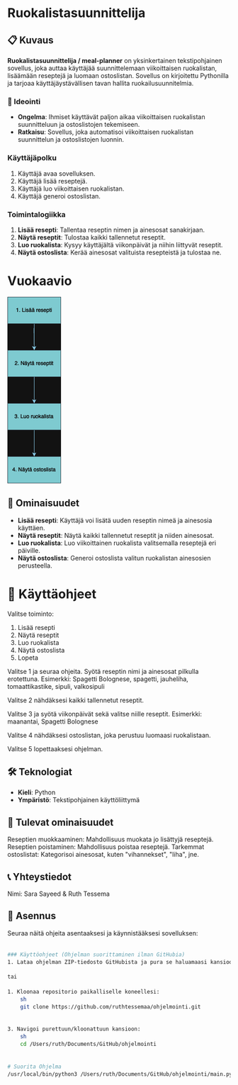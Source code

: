 # Ruokalistasuunnittelija

## 📋 Kuvaus
**Ruokalistasuunnittelija / meal-planner** on yksinkertainen tekstipohjainen sovellus, joka auttaa käyttäjää suunnittelemaan viikoittaisen ruokalistan, lisäämään reseptejä ja luomaan ostoslistan. Sovellus on kirjoitettu Pythonilla ja tarjoaa käyttäjäystävällisen tavan hallita ruokailusuunnitelmia.

### 📝 Ideointi
- **Ongelma**: Ihmiset käyttävät paljon aikaa viikoittaisen ruokalistan suunnitteluun ja ostoslistojen tekemiseen.
- **Ratkaisu**: Sovellus, joka automatisoi viikoittaisen ruokalistan suunnittelun ja ostoslistojen luonnin.

### Käyttäjäpolku
1. Käyttäjä avaa sovelluksen.
2. Käyttäjä lisää reseptejä.
3. Käyttäjä luo viikoittaisen ruokalistan.
4. Käyttäjä generoi ostoslistan.

### Toimintalogiikka
1. **Lisää resepti**: Tallentaa reseptin nimen ja ainesosat sanakirjaan.
2. **Näytä reseptit**: Tulostaa kaikki tallennetut reseptit.
3. **Luo ruokalista**: Kysyy käyttäjältä viikonpäivät ja niihin liittyvät reseptit.
4. **Näytä ostoslista**: Kerää ainesosat valituista resepteistä ja tulostaa ne.

# Vuokaavio 
![Vuokaavio](meal-planner.drawio.png)


## 🌟 Ominaisuudet
- **Lisää resepti**: Käyttäjä voi lisätä uuden reseptin nimeä ja ainesosia käyttäen.
- **Näytä reseptit**: Näytä kaikki tallennetut reseptit ja niiden ainesosat.
- **Luo ruokalista**: Luo viikoittainen ruokalista valitsemalla reseptejä eri päiville.
- **Näytä ostoslista**: Generoi ostoslista valitun ruokalistan ainesosien perusteella.

# 🥗 Käyttäohjeet
Valitse toiminto:
1. Lisää resepti
2. Näytä reseptit
3. Luo ruokalista
4. Näytä ostoslista
5. Lopeta

Valitse 1 ja seuraa ohjeita.
Syötä reseptin nimi ja ainesosat pilkulla erotettuna.
Esimerkki: Spagetti Bolognese, spagetti, jauheliha, tomaattikastike, sipuli, valkosipuli

Valitse 2 nähdäksesi kaikki tallennetut reseptit.

Valitse 3 ja syötä viikonpäivät sekä valitse niille reseptit.
Esimerkki: maanantai, Spagetti Bolognese

Valitse 4 nähdäksesi ostoslistan, joka perustuu luomaasi ruokalistaan.

Valitse 5 lopettaaksesi ohjelman.

## 🛠️ Teknologiat
- **Kieli**: Python
- **Ympäristö**: Tekstipohjainen käyttöliittymä

## 🔮 Tulevat ominaisuudet
Reseptien muokkaaminen: Mahdollisuus muokata jo lisättyjä reseptejä.
Reseptien poistaminen: Mahdollisuus poistaa reseptejä.
Tarkemmat ostoslistat: Kategorisoi ainesosat, kuten "vihannekset", "liha", jne.

## 📞 Yhteystiedot
Nimi: Sara Sayeed & Ruth Tessema

## 🚀 Asennus
Seuraa näitä ohjeita asentaaksesi ja käynnistääksesi sovelluksen:

```bash

### Käyttöohjeet (Ohjelman suorittaminen ilman GitHubia)
1. Lataa ohjelman ZIP-tiedosto GitHubista ja pura se haluamaasi kansioon.

tai

1. Kloonaa repositorio paikalliselle koneellesi:
    sh
    git clone https://github.com/ruthtessemaa/ohjelmointi.git


3. Navigoi purettuun/kloonattuun kansioon:
    sh
    cd /Users/ruth/Documents/GitHub/ohjelmointi
    

# Suorita Ohjelma
/usr/local/bin/python3 /Users/ruth/Documents/GitHub/ohjelmointi/main.py